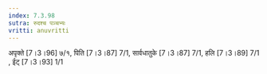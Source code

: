 ```yaml
---
index: 7.3.98
sutra: रुदश्च पञ्चभ्यः
vritti: anuvritti
---
```


 अपृक्ते [7।3।96] ७/१, पिति [7।3।87] 7/1, सार्वधातुके [7।3।87] 7/1, हलि [7।3।89] 7/1 , ईट् [7।3।93] 1/1